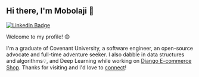 ## Hi there, I'm Mobolaji 👋

[![Linkedin Badge](https://img.shields.io/badge/-Mobolaji%20Olawale-blue?style=flat-square&logo=Linkedin&logoColor=white&link=https://www.linkedin.com/in/bolaji-olawale/)](https://www.linkedin.com/in/bolaji-olawale/)

Welcome to my profile! 😊 

I'm a graduate of Covenant University, a software engineer, an open-source advocate and full-time adventure seeker. I also dabble in data structures and algorithms💡, and Deep Learning while working on [Django E-commerce Shop](https://github.com/bolajixi/django-commerce-shop). Thanks for visiting and I'd love to [connect](https://www.linkedin.com/in/bolaji-olawale/)!


<!--
**bolajixi/bolajixi** is a ✨ _special_ ✨ repository because its `README.md` (this file) appears on your GitHub profile.

Here are some ideas to get you started:

- 🔭 I’m currently working on ...
- 🌱 I’m currently learning ...
- 👯 I’m looking to collaborate on ...
- 🤔 I’m looking for help with ...
- 💬 Ask me about ...
- 📫 How to reach me: ...
- 😄 Pronouns: ...
- ⚡ Fun fact: ...
-->
